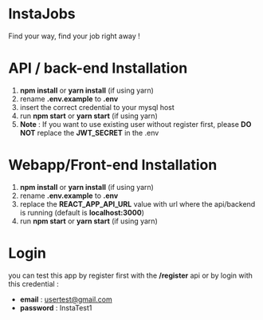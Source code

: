 # InstaJobs

Find your way, find your job right away ! 

# API / back-end Installation
1. **npm install** or **yarn install** (if using yarn)
2. rename **.env.example** to **.env** 
3. insert the correct credential to your mysql host
4. run **npm start** or **yarn start** (if using yarn)
5. **Note** : If you want to use existing user without register first, please **DO NOT** replace the **JWT_SECRET** in the .env

# Webapp/Front-end Installation
1. **npm install** or **yarn install** (if using yarn)
2. rename **.env.example** to **.env**
3. replace the **REACT_APP_API_URL** value with url where the api/backend is running (default is **localhost:3000**)
4. run **npm start** or **yarn start** (if using yarn)

# Login 
you can test this app by register first with the **/register** api or by login with this credential : 
* **email** : usertest@gmail.com
* **password** : InstaTest1